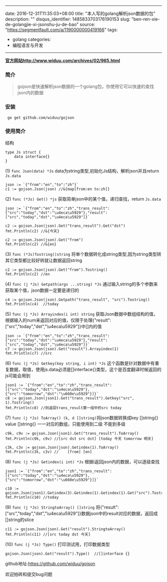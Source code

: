 
---
date: 2016-12-31T11:35:03+08:00
title: "本人写的golang解析json数据的包"
description: ""
disqus_identifier: 1485833703176190153
slug: "ben-ren-xie-de-golangjie-xi-jsonshu-ju-de-bao"
source: "https://segmentfault.com/a/1190000000419166"
tags: 
- golang 
categories:
- 编程语言与开发
---

**[官方网站](http://www.widuu.com/archives/02/965.html)<http://www.widuu.com/archives/02/965.html>**

### 简介

> gojson是快速解析json数据的一个golang包，你使用它可以快速的查找json内的数据

### 安装

     go get github.com/widuu/gojson

### 使用简介

结构

    type Js struct {
        data interface{}
    }

\(1) `func Json(data) *Js`
data为string类型,初始化Js结构，解析json并且return `Js.data`

    json := `{"from":"en","to":"zh"}`
    c1 := gojson.Json(json) //&{map[from:en to:zh]}

\(2) `func (*Js) Get() *js` 获取简单json中的某个值，递归查找，return
`Js.data`

    json := `{"from":"en","to":"zh","trans_result":{"src":"today","dst":"\u4eca\u5929"},"result":["src","today","dst","\u4eca\u5929"]}`

    c2 := gojson.Json(json).Get("trans_result").Get("dst")
    fmt.Println(c2) //&{今天}

    c2 := gojson.Json(json).Get("from")
    fmt.Println(c2) //&{en}

\(3) `func (*Js)Tostring()string`
将单个数据转化成string类型,因为string类型转其它类型都比较好转就让数据返回string

    c2 := gojson.Json(json).Get("from").Tostring()
    fmt.Println(c2) //en

\(4) `func (j *Js) Getpath(args ...string) *Js`
通过输入string的多个参数来获取某个值，json数据一定要是递归的

    c4 := gojson.Json(json).Getpath("trans_result", "src").Tostring()
    fmt.Println(c4)  //today

\(5) `func (j *Js) Arrayindex(i int) string`
获取Json数据中数组结构的值，根据输入的num来返回对应的值，仅限于处理{"result":\["src","today","dst","\\u4eca\\u5929"\]}中\[\]内的值

    json := `{"from":"en","to":"zh","trans_result":{"src":"today","dst":"\u4eca\u5929"},"result":["src","today","dst","\u4eca\u5929"]}`
    c7 := gojson.Json(json).Get("result").Arrayindex(1)
    fmt.Println(c7) //src

\(6) `func (j *Js) Getkey(key string, i int) *Js`
这个函数是针对数据中有重复数据，取值，使用js.data必须是\[\]interface{}类型，这个是百度翻译时候返回的js可能会用到

    json1 := `{"from":"en","to":"zh","trans_result":[{"src":"today","dst":"\u4eca\u5929"},{"src":"tomorrow","dst":"\u660e\u5929"}]}`
    c8 := gojson.Json(json1).Get("trans_result").Getkey("src", 1).Tostring()
    fmt.Println(c8) //则返回trans_result第一组中的src today

\(7) `func (j *Js) ToArray() (k, d []string)`将json数据转换成key
\[\]string{} value \[\]string{} 一一对应的数组，只能使用到二级
不能到多级

    c9k, c9v := gojson.Json(json1).Get("trans_result").ToArray()
    fmt.Println(c9k, c9v) //[src dst src dst] [today 今天 tomorrow 明天]

    c3k, c3v := gojson.Json(json).Getindex(1).ToArray()
    fmt.Println(c3k, c3v) //    [from] [en]

\(8) `func (j *Js) Getindex(i int) *Js`
根据i返回json内的数据，可以逐级查找

    json1 := `{"from":"en","to":"zh","trans_result":[{"src":"today","dst":"\u4eca\u5929"},{"src":"tomorrow","dst":"\u660e\u5929"}]}`

    c10 := gojson.Json(json1).Getindex(3).Getindex(1).Getindex(1).Get("src").Tostring()
    fmt.Println(c10) //today

\(9) `func (j *Js) StringtoArray() []string`
将{"result":\["src","today","dst","\\u4eca\\u5929"\]}数据json中的result对应的数据，返回成\[\]string的slice

    c11 := gojson.Json(json).Get("result").StringtoArray()
    fmt.Println(c11) //[src today dst 今天]

\(10) `func (j *Js) Type()` 打印测试用，打印数据类型

    gojson.Json(json).Get("result").Type()  //[]interface {}

github地址:[](https://github.com/widuu/gojson)<https://github.com/widuu/gojson>

欢迎拍砖和提交bug问题

